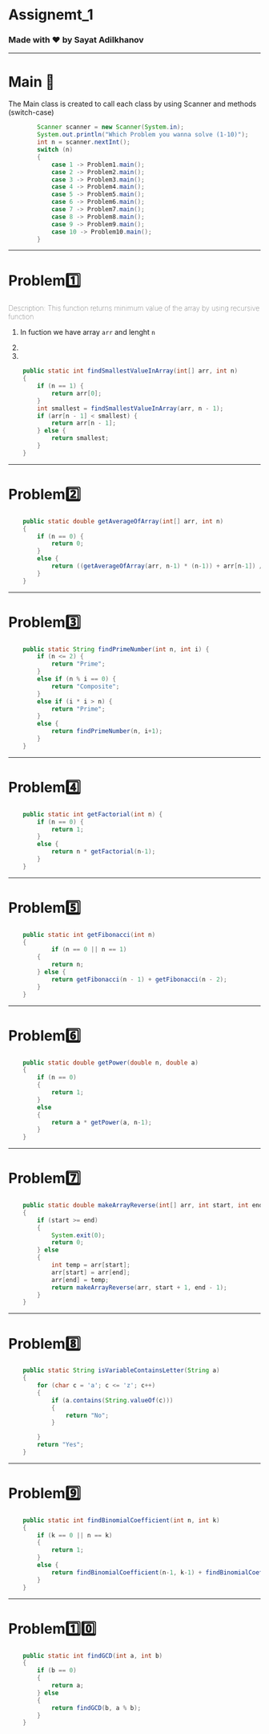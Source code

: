 # Assignemt_1 
### Made with :heart: by Sayat Adilkhanov


---


# Main 🚀

The Main class is created to call each class by using Scanner and methods (switch-case)

```java
        Scanner scanner = new Scanner(System.in);
        System.out.println("Which Problem you wanna solve (1-10)");
        int n = scanner.nextInt();
        switch (n)
        {
            case 1 -> Problem1.main();
            case 2 -> Problem2.main();
            case 3 -> Problem3.main();
            case 4 -> Problem4.main();
            case 5 -> Problem5.main();
            case 6 -> Problem6.main();
            case 7 -> Problem7.main();
            case 8 -> Problem8.main();
            case 9 -> Problem9.main();
            case 10 -> Problem10.main();
        }
```      


---


# Problem:one:
<span style="font-weight:lighter;">Description: This function returns minimum value of the array by using recursive function</span>

1. In fuction we have array ```arr``` and lenght ```n```

2.

3.

```java
    public static int findSmallestValueInArray(int[] arr, int n) 
    {
        if (n == 1) {
            return arr[0];
        }
        int smallest = findSmallestValueInArray(arr, n - 1);
        if (arr[n - 1] < smallest) {
            return arr[n - 1];
        } else {
            return smallest;
        }
    }
```


---


# Problem:two:




```java
    public static double getAverageOfArray(int[] arr, int n)
    {
        if (n == 0) {
            return 0;
        }
        else {
            return ((getAverageOfArray(arr, n-1) * (n-1)) + arr[n-1]) / n;
        }
    }
```  


---


# Problem:three:



```java
    public static String findPrimeNumber(int n, int i) {
        if (n <= 2) { 
            return "Prime";
        }
        else if (n % i == 0) { 
            return "Composite";
        }
        else if (i * i > n) { 
            return "Prime";
        }
        else { 
            return findPrimeNumber(n, i+1);
        }
    }
``` 


---


# Problem:four:


```java
    public static int getFactorial(int n) {
        if (n == 0) { 
            return 1;
        }
        else {
            return n * getFactorial(n-1);
        }
    }
``` 


---


# Problem:five:


```java
    public static int getFibonacci(int n)
    {
            if (n == 0 || n == 1)
        {
            return n;
        } else {
            return getFibonacci(n - 1) + getFibonacci(n - 2);
        }
    }
``` 


---


# Problem:six:


```java
    public static double getPower(double n, double a)
    {
        if (n == 0)
        {
            return 1;
        }
        else
        {
            return a * getPower(a, n-1);
        }
    }
``` 


---


# Problem:seven:


```java
    public static double makeArrayReverse(int[] arr, int start, int end)
    {
        if (start >= end)
        {
            System.exit(0);
            return 0;
        } else
        {
            int temp = arr[start];
            arr[start] = arr[end];
            arr[end] = temp; 
            return makeArrayReverse(arr, start + 1, end - 1); 
        }
    }
``` 


---


# Problem:eight:


```java
    public static String isVariableContainsLetter(String a)
    {
        for (char c = 'a'; c <= 'z'; c++)
        {
            if (a.contains(String.valueOf(c)))
            {
                return "No";
            }

        }
        return "Yes";
    }
``` 


---


# Problem:nine:


```java
    public static int findBinomialCoefficient(int n, int k)
    {
        if (k == 0 || n == k)
        {
            return 1;
        }
        else {
            return findBinomialCoefficient(n-1, k-1) + findBinomialCoefficient(n-1, k);
        }
    }
``` 


---


# Problem:one::zero:


```java
    public static int findGCD(int a, int b)
    {
        if (b == 0)
        {
            return a;
        } else
        {
            return findGCD(b, a % b);
        }
    }
``` 
